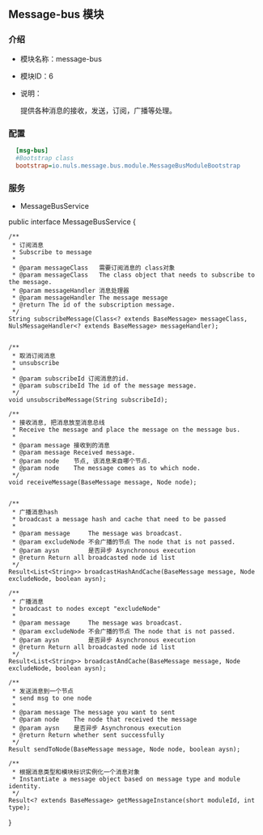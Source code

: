 ## Message-bus 模块

### 介绍

- 模块名称：message-bus

- 模块ID：6

- 说明：

  提供各种消息的接收，发送，订阅，广播等处理。

### 配置

```ini
  [msg-bus]
  #Bootstrap class
  bootstrap=io.nuls.message.bus.module.MessageBusModuleBootstrap
```

### 服务

- MessageBusService

public interface MessageBusService {

    /**
     * 订阅消息
     * Subscribe to message
     *
     * @param messageClass   需要订阅消息的 class对象
     * @param messageClass   The class object that needs to subscribe to the message.
     * @param messageHandler 消息处理器
     * @param messageHandler The message message
     * @return The id of the subscription message.
     */
    String subscribeMessage(Class<? extends BaseMessage> messageClass, NulsMessageHandler<? extends BaseMessage> messageHandler);


    /**
     * 取消订阅消息
     * unsubscribe
     *
     * @param subscribeId 订阅消息的id.
     * @param subscribeId The id of the message message.
     */
    void unsubscribeMessage(String subscribeId);

    /**
     * 接收消息, 把消息放至消息总线
     * Receive the message and place the message on the message bus.
     *
     * @param message 接收到的消息
     * @param message Received message.
     * @param node    节点, 该消息来自哪个节点.
     * @param node    The message comes as to which node.
     */
    void receiveMessage(BaseMessage message, Node node);


    /**
     * 广播消息hash
     * broadcast a message hash and cache that need to be passed
     *
     * @param message     The message was broadcast.
     * @param excludeNode 不会广播的节点 The node that is not passed.
     * @param aysn        是否异步 Asynchronous execution
     * @return Return all broadcasted node id list
     */
    Result<List<String>> broadcastHashAndCache(BaseMessage message, Node excludeNode, boolean aysn);

    /**
     * 广播消息
     * broadcast to nodes except "excludeNode"
     *
     * @param message     The message was broadcast.
     * @param excludeNode 不会广播的节点 The node that is not passed.
     * @param aysn        是否异步 Asynchronous execution
     * @return Return all broadcasted node id list
     */
    Result<List<String>> broadcastAndCache(BaseMessage message, Node excludeNode, boolean aysn);

    /**
     * 发送消息到一个节点
     * send msg to one node
     *
     * @param message The message you want to sent
     * @param node    The node that received the message
     * @param aysn    是否异步 Asynchronous execution
     * @return Return whether sent successfully
     */
    Result sendToNode(BaseMessage message, Node node, boolean aysn);

    /**
     * 根据消息类型和模块标识实例化一个消息对象
     * Instantiate a message object based on message type and module identity.
     */
    Result<? extends BaseMessage> getMessageInstance(short moduleId, int type);
}

